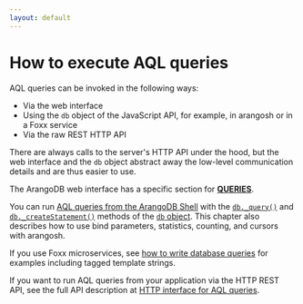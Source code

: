 ```yaml
---
layout: default
---
```

How to execute AQL queries
=================

AQL queries can be invoked in the following ways:

- Via the web interface
- Using the `db` object of the JavaScript API, for example, in arangosh or in a Foxx service
- Via the raw REST HTTP API

There are always calls to the server's HTTP API under the hood, but the web interface
and the `db` object abstract away the low-level communication details and are
thus easier to use.

The ArangoDB web interface has a specific section for [**QUERIES**](invocation-with-web-interface.html).

You can run [AQL queries from the ArangoDB Shell](invocation-with-arangosh.html)
with the [`db._query()`](invocation-with-arangosh.html#with-db_query) and
[`db._createStatement()`](invocation-with-arangosh.html#with-db_createstatement-arangostatement)
methods of the [`db` object](../appendix-references-dbobject.html). This chapter
also describes how to use bind parameters, statistics, counting, and cursors with
arangosh.

If you use Foxx microservices, see [how to write database queries](../foxx-getting-started.html#writing-database-queries)
for examples including tagged template strings.

If you want to run AQL queries from your application via the HTTP REST API,
see the full API description at [HTTP interface for AQL queries](../http/aql-query.html).
